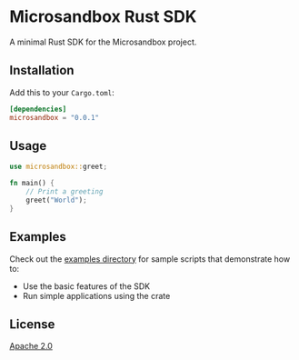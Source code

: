 # Microsandbox Rust SDK

A minimal Rust SDK for the Microsandbox project.

## Installation

Add this to your `Cargo.toml`:

```toml
[dependencies]
microsandbox = "0.0.1"
```

## Usage

```rust
use microsandbox::greet;

fn main() {
    // Print a greeting
    greet("World");
}
```

## Examples

Check out the [examples directory](./examples) for sample scripts that demonstrate how to:

- Use the basic features of the SDK
- Run simple applications using the crate

## License

[Apache 2.0](https://www.apache.org/licenses/LICENSE-2.0)
